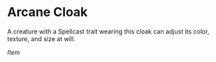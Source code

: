 # Arcane Cloak

A creature with a Spellcast trait wearing this cloak can adjust its color, texture, and size at will.

*Item*
